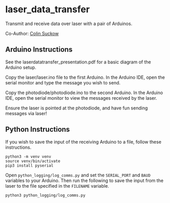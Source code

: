 # laser_data_transfer
Transmit and receive data over laser with a pair of Arduinos. 

Co-Author: [Colin Suckow](https://github.com/Colin-Suckow)

## Arduino Instructions
See the laserdatatransfer_presentation.pdf for a basic diagram of the Arduino setup.

Copy the laser/laser.ino file to the first Arduino. In the Arduino IDE, open the serial monitor and type the message you wish to send.

Copy the photodiode/photodiode.ino to the second Arduino. In the Arduino IDE, open the serial monitor to view the messages received by the laser.

Ensure the laser is pointed at the photodiode, and have fun sending messages via laser!

## Python Instructions

If you wish to save the input of the receiving Arduino to a file, follow these instructions.
```
python3 -m venv venv
source venv/bin/activate
pip3 install pyserial
```
Open `python_logging/log_comms.py` and set the `SERIAL_PORT` and `BAUD` variables to your Arduino. Then run the following to save the input from the laser to the file specified in the `FILENAME` variable.
```
python3 python_logging/log_comms.py
```
